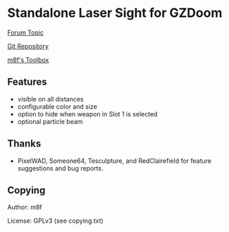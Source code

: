 # Standalone Laser Sight for GZDoom

[Forum Topic](https://forum.zdoom.org/viewtopic.php?f=43&t=61079#p1060800)

[Git Repository](https://github.com/mmaulwurff/laser-sight)

[m8f's Toolbox](https://forum.zdoom.org/search.php?keywords=minimod&author=m8f&sr=topics)

## Features
- visible on all distances
- configurable color and size
- option to hide when weapon in Slot 1 is selected
- optional particle beam

## Thanks
- PixelWAD, Someone64, Tesculpture, and RedClairefield for feature
  suggestions and bug reports.

## Copying
Author: m8f

License: GPLv3 (see copying.txt)
